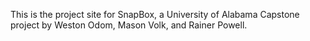 This is the project site for SnapBox, a University of Alabama Capstone project by Weston Odom, Mason Volk, and Rainer Powell.


